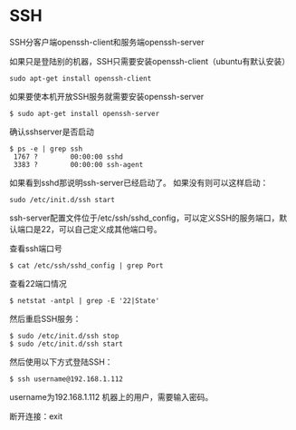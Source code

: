 # SSH

SSH分客户端openssh-client和服务端openssh-server

如果只是登陆别的机器，SSH只需要安装openssh-client（ubuntu有默认安装）
```
sudo apt-get install openssh-client
```

如果要使本机开放SSH服务就需要安装openssh-server
```
$ sudo apt-get install openssh-server
```

确认sshserver是否启动
```
$ ps -e | grep ssh
 1767 ?        00:00:00 sshd
 3383 ?        00:00:00 ssh-agent
```

如果看到sshd那说明ssh-server已经启动了。
如果没有则可以这样启动：
```
sudo /etc/init.d/ssh start
```

ssh-server配置文件位于/etc/ssh/sshd_config，可以定义SSH的服务端口，默认端口是22，可以自己定义成其他端口号。

查看ssh端口号
```
$ cat /etc/ssh/sshd_config | grep Port
```

查看22端口情况
```
$ netstat -antpl | grep -E '22|State'
```

然后重启SSH服务：
```
$ sudo /etc/init.d/ssh stop
$ sudo /etc/init.d/ssh start
```

然后使用以下方式登陆SSH：
```
$ ssh username@192.168.1.112
```
username为192.168.1.112 机器上的用户，需要输入密码。

断开连接：exit
